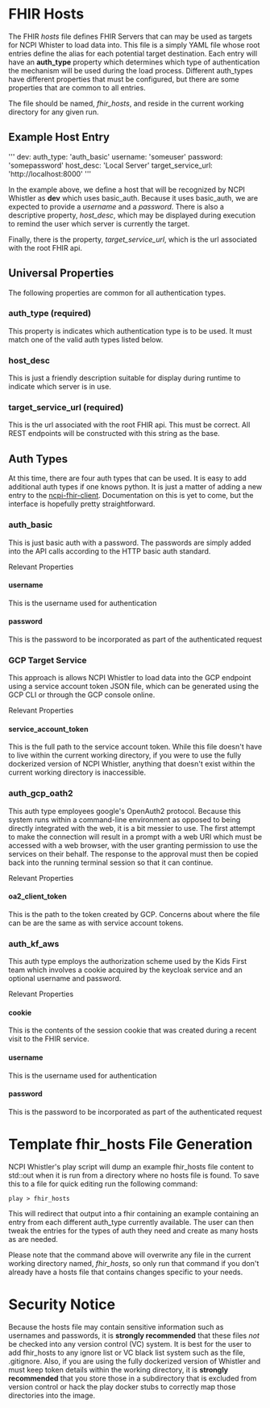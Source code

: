 # FHIR Hosts
The FHIR *hosts* file defines FHIR Servers that can may be used as targets for NCPI Whister to load data into. This file is a simply YAML file whose root entries define the alias for each potential target destination. Each entry will have an **auth_type** property which determines which type of authentication the mechanism will be used during the load process. Different auth_types have different properties that must be configured, but there are some properties that are common to all entries. 

The file should be named, *fhir_hosts*, and reside in the current working directory for any given run. 

## Example Host Entry
'''
dev:
    auth_type: 'auth_basic'
    username: 'someuser'
    password: 'somepassword'
    host_desc: 'Local Server'
    target_service_url: 'http://localhost:8000'
'''

In the example above, we define a host that will be recognized by NCPI Whistler as **dev** which uses basic_auth. Because it uses basic_auth, we are expected to provide a *username* and a *password*. There is also a descriptive property, *host_desc*, which may be displayed during execution to remind the user which server is currently the target. 

Finally, there is the property, *target_service_url*, which is the url associated with the root FHIR api. 

## Universal Properties
The following properties are common for all authentication types. 

### auth_type (required)
This property is indicates which authentication type is to be used. It must match one of the valid auth types listed below. 

### host_desc 
This is just a friendly description suitable for display during runtime to indicate which server is in use. 

### target_service_url (required)
This is the url associated with the root FHIR api. This must be correct. All REST endpoints will be constructed with this string as the base. 

## Auth Types
At this time, there are four auth types that can be used. It is easy to add additional auth types if one knows python. It is just a matter of adding a new entry to the [ncpi-fhir-client](https://github.com/NIH-NCPI/ncpi-fhir-client/tree/main/ncpi_fhir_client/fhir_auth). Documentation on this is yet to come, but the interface is hopefully pretty straightforward. 

### auth_basic
This is just basic auth with a password. The passwords are simply added into the API calls according to the HTTP basic auth standard.

Relevant Properties
#### username
This is the username used for authentication

#### password
This is the password to be incorporated as part of the authenticated request

### GCP Target Service
This approach is allows NCPI Whistler to load data into the GCP endpoint using a service account token JSON file, which can be generated using the GCP CLI or through the GCP console online. 

Relevant Properties
#### service_account_token
This is the full path to the service account token. While this file doesn't have to live within the current working directory, if you were to use the fully dockerized version of NCPI Whistler, anything that doesn't exist within the current working directory is inaccessible. 

### auth_gcp_oath2
This auth type employees google's OpenAuth2 protocol. Because this system runs within a command-line environment as opposed to being directly integrated with the web, it is a bit messier to use. The first attempt to make the connection will result in a prompt with a web URI which must be accessed with a web browser, with the user granting permission to use the services on their behalf. The response to the approval must then be copied back into the running terminal session so that it can continue. 

Relevant Properties
#### oa2_client_token
This is the path to the token created by GCP. Concerns about where the file can be are the same as with service account tokens. 

### auth_kf_aws
This auth type employs the authorization scheme used by the Kids First team which involves a cookie acquired by the keycloak service and an optional username and password. 

Relevant Properties
#### cookie
This is the contents of the session cookie that was created during a recent visit to the FHIR service. 

#### username
This is the username used for authentication

#### password
This is the password to be incorporated as part of the authenticated request

# Template fhir_hosts File Generation
NCPI Whistler's play script will dump an example fhir_hosts file content to std::out when it is run from a directory where no hosts file is found. To save this to a file for quick editing run the following command:

```
play > fhir_hosts
```

This will redirect that output into a fhir containing an example containing an entry from each different auth_type currently available. The user can then tweak the entries for the types of auth they need and create as many hosts as are needed.

Please note that the command above will overwrite any file in the current working directory named, *fhir_hosts*, so only run that command if you don't already have a hosts file that contains changes specific to your needs. 

# Security Notice
Because the hosts file may contain sensitive information such as usernames and passwords, it is **strongly recommended** that these files *not* be checked into any version control (VC) system. It is best for the user to add fhir_hosts to any ignore list or VC black list system such as the file, .gitignore. Also, if you are using the fully dockerized version of Whistler and must keep token details within the working directory, it is **strongly recommended** that you store those in a subdirectory that is excluded from version control or hack the play docker stubs to correctly map those directories into the image. 